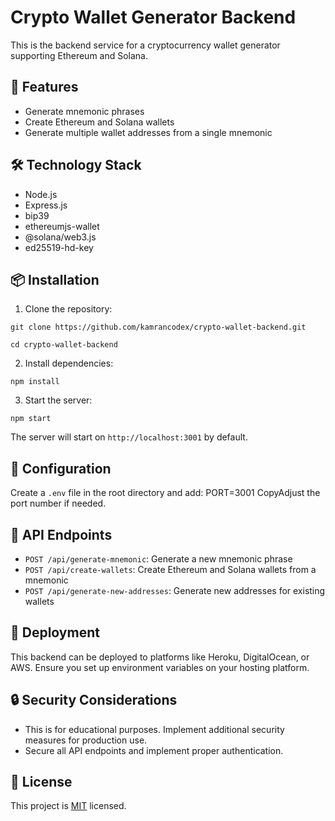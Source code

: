 # Crypto Wallet Generator Backend

This is the backend service for a cryptocurrency wallet generator supporting Ethereum and Solana.

## 🚀 Features

- Generate mnemonic phrases
- Create Ethereum and Solana wallets
- Generate multiple wallet addresses from a single mnemonic

## 🛠️ Technology Stack

- Node.js
- Express.js
- bip39
- ethereumjs-wallet
- @solana/web3.js
- ed25519-hd-key

## 📦 Installation

1. Clone the repository:

```
git clone https://github.com/kamrancodex/crypto-wallet-backend.git
```

```
cd crypto-wallet-backend
```

2. Install dependencies:

```
npm install
```

3. Start the server:

```
npm start
```

The server will start on `http://localhost:3001` by default.

## 🔧 Configuration

Create a `.env` file in the root directory and add:
PORT=3001
CopyAdjust the port number if needed.

## 📡 API Endpoints

- `POST /api/generate-mnemonic`: Generate a new mnemonic phrase
- `POST /api/create-wallets`: Create Ethereum and Solana wallets from a mnemonic
- `POST /api/generate-new-addresses`: Generate new addresses for existing wallets

## 🚀 Deployment

This backend can be deployed to platforms like Heroku, DigitalOcean, or AWS. Ensure you set up environment variables on your hosting platform.

## 🔒 Security Considerations

- This is for educational purposes. Implement additional security measures for production use.
- Secure all API endpoints and implement proper authentication.

## 📄 License

This project is [MIT](LICENSE) licensed.
